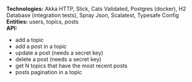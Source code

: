 **Technologies:** Akka HTTP, Slick, Cats Validated, Postgres (docker), H2 Database (integration tests), Spray Json, Scalatest, Typesafe Config \
**Entities:** users, topics, posts \
**API:**
<ul>
<li>add a topic</li>
<li>add a post in a topic</li>
<li>update a post (needs a secret key)</li>
<li>delete a post (needs a secret key)</li>
<li>get N topics that have the most recent posts</li>
<li>posts pagination in a topic</li>
</ul>